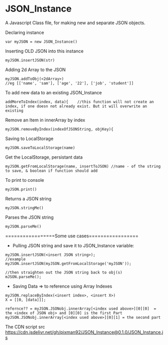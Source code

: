 # JSON_Instance

A Javascript Class file, for making new and separate JSON objects.

Declaring instance
```
var myJSON = new JSON_Instance()
```

Inserting OLD JSON into this instance
```
myJSON.insertJSON(str)
```

Adding 2d Array to the JSON
```
myJSON.addToObj(<2dArray>)
//eg [['name', 'sam'], ['age', '22'], ['job', 'student']]
```
To add new data to an existing JSON_Instance
```
addMoreToIndex(index, data){    //this function will not create an index, if one doesn not already exist. But it will overwrite an existing
```


Remove an Item in innerArray by index
```
myJSON.removeByIndex(indexOfJSONString, objKey){
```

Saving to LocalStorage
```
myJSON.saveToLocalStorage(name)
```

Get the LocalStorage, persistant data
```
myJSON.getFromLocalStorage(name, insertToJSON) //name - of the string to save, & boolean if function should add 
```

To print to console
```
myJSON.print()
```

Returns a JSON string
```
myJSON.stringMe()
```

Parses the JSON string
```
myJSON.parseMe()
```

=================Some use cases=================

- Pulling JSON string and save it to JSON_Instance variable:
```
myJSON.insertJSON(<insert JSON string>);
//example
myJSON.insertJSON(myJSON.getFromLocalStorage('myJSON'));

//then straighten out the JSON string back to obj(s)
mJSON.parseMe();
```

- Saving Data => to reference using Array Indexes
```
myJSON.replaceByIndex(<insert index>, <insert X>)
X = [[0, [data]]];

refernce?? = myJSON.JSONobj.innerArray[<index used above>][0][0]  = the <index of JSON obj> and [0][0] is the first Part
myJSON.JSONobj.innerArray[<index used above>][0][1] = the second part
```



The CDN script src
https://cdn.jsdelivr.net/gh/pixman92/JSON_Instance@0.1.0/JSON_Instance.js



